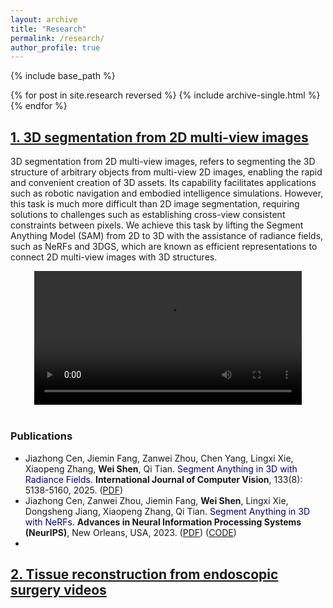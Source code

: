 ```yaml
---
layout: archive
title: "Research"
permalink: /research/
author_profile: true
---
```


{% include base_path %}

{% for post in site.research reversed %}
  {% include archive-single.html %}
{% endfor %}


## [1. 3D segmentation from 2D multi-view images](/research/3dseg/)

3D segmentation from 2D multi-view images, refers to segmenting the 3D structure of arbitrary objects from multi-view 2D images, enabling the rapid and convenient creation of 3D assets. Its capability facilitates applications such as robotic navigation and embodied intelligence simulations. However, this task is much more difficult than 2D image segmentation, requiring solutions to challenges such as establishing cross-view consistent constraints between pixels. We achieve this task by lifting the Segment Anything Model (SAM) from 2D to 3D with the assistance of radiance fields, such as NeRFs and 3DGS, which are known as efficient representations to connect 2D multi-view images with 3D structures.

<center>
 <video src="{{ site.baseurl }}/images/3dseg.mp4" controls="controls" width="85%" loop></video>
</center>
<br>
 
### Publications
 - Jiazhong Cen, Jiemin Fang, Zanwei Zhou, Chen Yang, Lingxi Xie, Xiaopeng Zhang, **Wei Shen**, Qi Tian. <font color='Navy'>Segment Anything in 3D with Radiance Fields</font>. **International Journal of Computer Vision**, 133(8): 5138-5160, 2025. ([PDF](https://arxiv.org/pdf/2304.12308.pdf))
 - Jiazhong Cen, Zanwei Zhou, Jiemin Fang, **Wei Shen**, Lingxi Xie, Dongsheng Jiang, Xiaopeng Zhang, Qi Tian. <font color='Navy'>Segment Anything in 3D with NeRFs</font>. **Advances in Neural Information Processing Systems (NeurIPS)**, New Orleans, USA, 2023. ([PDF](https://proceedings.neurips.cc/paper_files/paper/2023/file/525d24400247f884c3419b0b7b1c4829-Paper-Conference.pdf)) ([CODE](https://github.com/SJTU-DeepVisionLab/SegmentAnythingin3D))
 - 
 
 
## [2. Tissue reconstruction from endoscopic surgery videos](/research/3dseg/)
